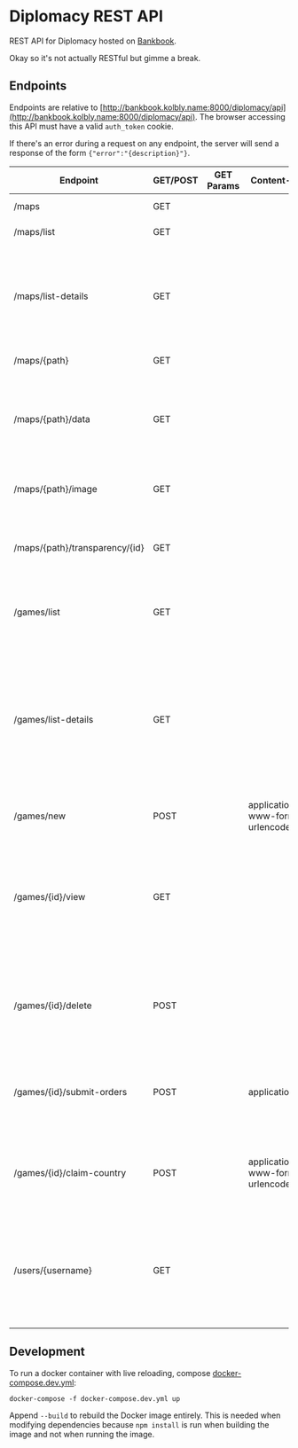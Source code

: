 # Diplomacy REST API

REST API for Diplomacy hosted on [Bankbook](http://bankbook.kolbly.name/).

Okay so it's not actually RESTful but gimme a break.

## Endpoints

Endpoints are relative to [http://bankbook.kolbly.name:8000/diplomacy/api](http://bankbook.kolbly.name:8000/diplomacy/api). The browser accessing this API must have a valid `auth_token` cookie.

If there's an error during a request on any endpoint, the server will send a response of the form `{"error":"{description}"}`.

| Endpoint | GET/POST | GET Params | Content-Type | Request Body | Description |
|---|---|---|---|---|---|
| /maps | GET | | | | Redirects to /maps/list. |
| /maps/list | GET | | | | Get a list of paths to maps. |
| /maps/list-details | GET | | | | Get a list of maps as objects with keys `filename`, `name`, and `players` (list of integers representing possible player counts for the map). |
| /maps/{path} | GET | | | | Redirects to /maps/{path}/data. | 
| /maps/{path}/data | GET | | | | Get the JSON contents of the .dipmap file representing a map. {path} is the same as the string under the key `map` in a game JSON. | 
| /maps/{path}/image | GET | | | | Get the image file linked in the .dipmap file found at {path}. |
| /maps/{path}/transparency/{id} | GET | | | | Get the image or svg file for province {id} linked in the .dipmap file found at {path}. |
| /games/list | GET | | | | Get a JSON list containing the number ID's of every game involving the user. |
| /games/list-details | GET | | | | Like /games/list but returns a list of objects with keys `id`, `gameName`, `mapName`, `playerFirstNames` (list of strings), `phase`, `season`, and `winner`. This is the information needed to display the list of a user's games on the browser. |
| /games/new | POST | | application/x-www-form-urlencoded | name<br/>map<br/>users | Create a new game and get its number ID. |
| /games/{id}/view | GET | | | | Get the JSON representation of a game (some parts of the game, such as orders submitted by other players on the current turn, are excluded to avoid potential cheating). |
| /games/{id}/delete | POST | | | | "Delete" a game by tagging it as deleted, and get a boolean representing whether the deletion was successful. |
| /games/{id}/submit-orders | POST | | application/json | JSON list of orders | Submit a list of orders, and get a boolean representing whether the submission was successful. |
| /games/{id}/claim-country | POST | | application/x-www-form-urlencoded | country | Claim a country or group of countries for a user. If claiming a group of countries, post the ID of _one_ of the countries. |
| /users/{username} | GET | | | | Get information about a user as an object with keys `username`, `firstname`, `lastname`, `type`, `email`. Works for all Bankbook users, not just Diplomacy users. |

## Development

To run a docker container with live reloading, compose [docker-compose.dev.yml](docker-compose.dev.yml):

    docker-compose -f docker-compose.dev.yml up

Append `--build` to rebuild the Docker image entirely. This is needed when modifying dependencies because `npm install` is run when building the image and not when running the image.